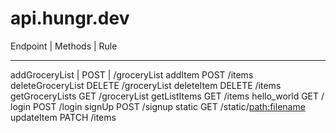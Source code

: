 # api.hungr.dev

Endpoint         |  Methods | Rule
-----------------  -------  -----------------------
addGroceryList    | POST    | /groceryList
addItem            POST     /items
deleteGroceryList  DELETE   /groceryList
deleteItem         DELETE   /items
getGroceryLists    GET      /groceryList
getListItems       GET      /items
hello_world        GET      /
login              POST     /login
signUp             POST     /signup
static             GET      /static/<path:filename>
updateItem         PATCH    /items
